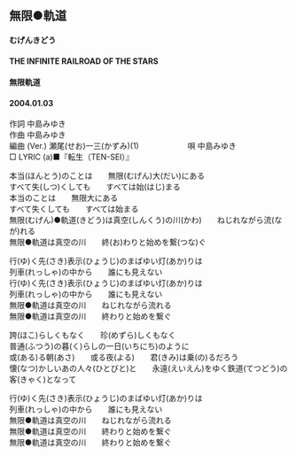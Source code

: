 ## 無限●軌道
#### むげんきどう
#### THE INFINITE RAILROAD OF THE STARS
#### 無限軌道
#### 2004.01.03


作詞     中島みゆき　　　　　   
作曲      中島みゆき  　　　   
編曲 (Ver.) 瀬尾(せお)一三(かずみ)(1)　　　　　　
唄     中島みゆき     
□ LYRIC (a)■『転生（TEN-SEI）』    
   
本当(ほんとう)のことは　　無限(むげん)大(だい)にある   
すべて失(しつ)くしても　　すべては始(はじ)まる   
本当のことは　　無限大にある   
すべて失くしても　　すべては始まる   
無限(むげん)●軌道(きどう)は真空(しんくう)の川(かわ)　　ねじれながら流(なが)れる   
無限●軌道は真空の川　　終(お)わりと始めを繋(つな)ぐ   
   
行(ゆ)く先(さき)表示(ひょうじ)のまばゆい灯(あか)りは   
列車(れっしゃ)の中から　　誰にも見えない   
行(ゆ)く先(さき)表示(ひょうじ)のまばゆい灯(あか)りは   
列車(れっしゃ)の中から　　誰にも見えない   
無限●軌道は真空の川　　ねじれながら流れる   
無限●軌道は真空の川　　終わりと始めを繋ぐ   
   
誇(ほこ)らしくもなく　　珍(めずら)しくもなく   
普通(ふつう)の暮(く)らしの一日(いちにち)のように   
或(ある)る朝(あさ)　　或る夜(よる)　　君(きみ)は乗(の)るだろう   
懐(なつ)かしいあの人々(ひとびと)と　　永遠(えいえん)をゆく鉄道(てつどう)の客(きゃく)となって   
   
行(ゆ)く先(さき)表示(ひょうじ)のまばゆい灯(あか)りは   
列車(れっしゃ)の中から　　誰にも見えない   
無限●軌道は真空の川　　ねじれながら流れる   
無限●軌道は真空の川　　終わりと始めを繋ぐ   
無限●軌道は真空の川　　終わりと始めを繋ぐ   